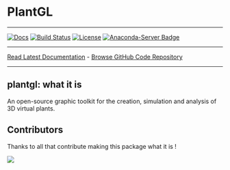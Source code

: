 # PlantGL

_________________

[![Docs](https://readthedocs.org/projects/plantgl/badge/?version=latest)](https://plantgl.readthedocs.io/)
[![Build Status](https://github.com/openalea/plantgl/actions/workflows/openalea_ci.yml/badge.svg?branch=main)](https://github.com/openalea/plantgl/actions/workflows/openalea_ci.yml?query=branch%3Amaster)
[![License](https://img.shields.io/badge/License--CeCILL-C-blue)](https://www.cecill.info/licences/Licence_CeCILL-C_V1-en.html)
[![Anaconda-Server Badge](https://anaconda.org/openalea3/openalea.plantgl/badges/version.svg)](https://anaconda.org/openalea3/openalea.plantgl
)

_________________

[Read Latest Documentation](https://plantgl.readthedocs.io/) - [Browse GitHub Code Repository](https://github.com/openalea/plantgl/)

_________________

## plantgl: what it is

An open-source graphic toolkit for the creation, simulation and analysis of 3D virtual plants.

## Contributors

Thanks to all that contribute making this package what it is !

<a href="https://github.com/openalea/plantgl/graphs/contributors">
  <img src="https://contrib.rocks/image?repo=openalea/plantgl" />
</a>

